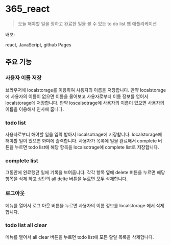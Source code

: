 # 365_react

> 오늘 해야할 일을 정하고 완료한 일을 볼 수 있는 to do list 웹 애플리케이션

배포: 

react, JavaScript, github Pages

## 주요 기능
### 사용자 이름 저장
브라우저에 localstorage를 이용하여 사용자의 이름을 저장합니다. 
만약 localstorage에 사용자의 이름이 없으면 이름을 물어보고 사용자로부터 이름 정보를 얻어서 localstorage에 저장합니다. 
만약 loscalsotrage에 사용자의 이름이 있으면 사용자의 이름을 이용해서 인사해 줍니다. 

### todo list
사용자로부터 해야할 일을 입력 받아서 localsotrage에 저장합니다. localstorage에 해야할 일이 있으면 화며에 출력합니다. 
사용자가 목록에 일을 완료해서 complete 버튼을 누르면 todo list에 해당 항목을 localsotrage에 complete list로 저장합니다. 

### complete list
그동안에 완료했던 일에 기록을 보여줍니다. 각각 항목 옆에 delete 버튼을 누르면 해당 항목을 삭제 하고 상단의 all delte 버튼을 누르면 모두 삭제합니다. 


### 로그아웃
메뉴를 열어서 로그 아웃 버튼을 누르면 사용자의 이름 정보를 localstorage 에서 삭제 합니다. 

### todo list all clear
메뉴를 열어서 all clear 버튼을 누르면 todo list에 모든 할일 목록을 삭제합니다.

